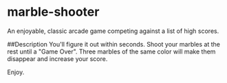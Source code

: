 # marble-shooter
An enjoyable, classic arcade game competing against a list of high scores.

##Description
You'll figure it out within seconds. 
Shoot your marbles at the rest until a "Game Over". 
Three marbles of the same color will make them disappear and increase your score. 

Enjoy. 
